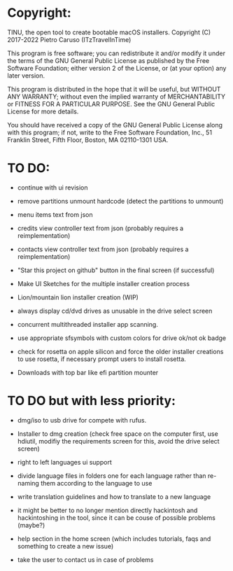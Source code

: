 # Copyright:
TINU, the open tool to create bootable macOS installers.
Copyright (C) 2017-2022 Pietro Caruso (ITzTravelInTime)

This program is free software; you can redistribute it and/or modify
it under the terms of the GNU General Public License as published by
the Free Software Foundation; either version 2 of the License, or
(at your option) any later version.

This program is distributed in the hope that it will be useful,
but WITHOUT ANY WARRANTY; without even the implied warranty of
MERCHANTABILITY or FITNESS FOR A PARTICULAR PURPOSE. See the
GNU General Public License for more details.

You should have received a copy of the GNU General Public License along
with this program; if not, write to the Free Software Foundation, Inc.,
51 Franklin Street, Fifth Floor, Boston, MA 02110-1301 USA.

# TO DO:
- continue with ui revision

- remove partitions unmount hardcode (detect the partitions to unmount)

- menu items text from json

- credits view controller text from json (probably requires a reimplementation)

- contacts view controller text from json (probably requires a reimplementation)

- "Star this project on github" button in the final screen (if successful)

- Make UI Sketches for the multiple installer creation process

- Lion/mountain lion installer creation (WIP)

- always display cd/dvd drives as unusable in the drive select screen 

- concurrent multithreaded installer app scanning.

- use appropriate sfsymbols with custom colors for drive ok/not ok badge

- check for rosetta on apple silicon and force the older installer creations to use rosetta, if necessary prompt users to install rosetta.

- Downloads with top bar like efi partition mounter

# TO DO but with less priority:

- dmg/iso to usb drive for compete with rufus.

- Installer to dmg creation (check free space on the computer first, use hdiutil, modifiy the requirements screen for this, avoid the drive select screen)

- right to left languages ui support 

- divide language files in folders one for each language rather than re-naming them according to the language to use

- write translation guidelines and how to translate to a new language

- it might be better to no longer mention directly hackintosh and hackintoshing in the tool, since it can be couse of possible problems (maybe?)

- help section in the home screen (which includes tutorials, faqs and something to create a new issue)

- take the user to contact us in case of problems

